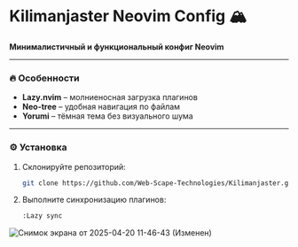 # Kilimanjaster Neovim Config 🏔️  
**Минималистичный и функциональный конфиг Neovim**  

---

### 🔥 Особенности  
- **Lazy.nvim** – молниеносная загрузка плагинов  
- **Neo-tree** – удобная навигация по файлам  
- **Yorumi** – тёмная тема без визуального шума  

---

### ⚙️ Установка  
1. Склонируйте репозиторий:  
   ```sh
   git clone https://github.com/Web-Scape-Technologies/Kilimanjaster.git ~/.config/nvim
   
2. Выполните синхронизацию плагинов:
   ```sh
   :Lazy sync
   
![Снимок экрана от 2025-04-20 11-46-43 (Изменен)](https://github.com/user-attachments/assets/29c0675e-1095-4d5c-9ca9-d1916b3c0266)


